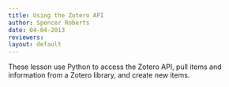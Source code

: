 ```yaml
---
title: Using the Zotero API
author: Spencer Roberts
date: 04-04-2013
reviewers: 
layout: default
---
```


These lesson use Python to access the Zotero API, pull items and
information from a Zotero library, and create new items.

